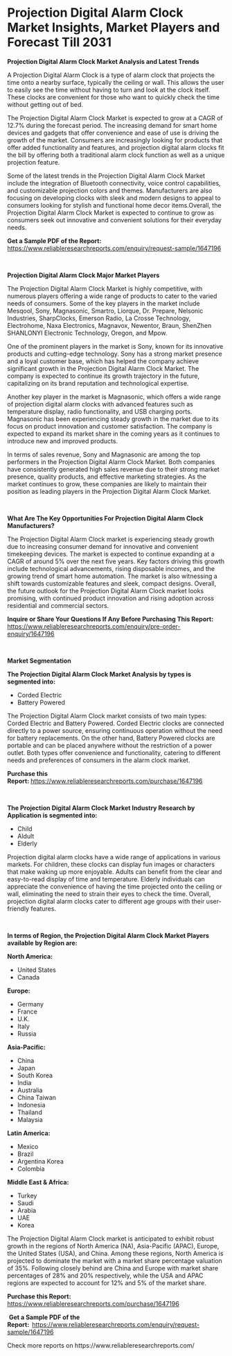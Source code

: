<p><h1>Projection Digital Alarm Clock Market Insights, Market Players and Forecast Till 2031</h1></p><p><strong>Projection Digital Alarm Clock Market Analysis and Latest Trends</strong></p>
<p><p>A Projection Digital Alarm Clock is a type of alarm clock that projects the time onto a nearby surface, typically the ceiling or wall. This allows the user to easily see the time without having to turn and look at the clock itself. These clocks are convenient for those who want to quickly check the time without getting out of bed.</p><p>The Projection Digital Alarm Clock Market is expected to grow at a CAGR of 12.7% during the forecast period. The increasing demand for smart home devices and gadgets that offer convenience and ease of use is driving the growth of the market. Consumers are increasingly looking for products that offer added functionality and features, and projection digital alarm clocks fit the bill by offering both a traditional alarm clock function as well as a unique projection feature.</p><p>Some of the latest trends in the Projection Digital Alarm Clock Market include the integration of Bluetooth connectivity, voice control capabilities, and customizable projection colors and themes. Manufacturers are also focusing on developing clocks with sleek and modern designs to appeal to consumers looking for stylish and functional home decor items.Overall, the Projection Digital Alarm Clock Market is expected to continue to grow as consumers seek out innovative and convenient solutions for their everyday needs.</p></p>
<p><strong>Get a Sample PDF of the Report:&nbsp;</strong> <a href="https://www.reliableresearchreports.com/enquiry/request-sample/1647196">https://www.reliableresearchreports.com/enquiry/request-sample/1647196</a></p>
<p>&nbsp;</p>
<p><strong>Projection Digital Alarm Clock Major Market Players</strong></p>
<p><p>The Projection Digital Alarm Clock Market is highly competitive, with numerous players offering a wide range of products to cater to the varied needs of consumers. Some of the key players in the market include Mesqool, Sony, Magnasonic, Smartro, Liorque, Dr. Prepare, Nelsonic Industries, SharpClocks, Emerson Radio, La Crosse Technology, Electrohome, Naxa Electronics, Magnavox, Newentor, Braun, ShenZhen SHANLONYI Electronic Technology, Oregon, and Mpow.</p><p>One of the prominent players in the market is Sony, known for its innovative products and cutting-edge technology. Sony has a strong market presence and a loyal customer base, which has helped the company achieve significant growth in the Projection Digital Alarm Clock Market. The company is expected to continue its growth trajectory in the future, capitalizing on its brand reputation and technological expertise.</p><p>Another key player in the market is Magnasonic, which offers a wide range of projection digital alarm clocks with advanced features such as temperature display, radio functionality, and USB charging ports. Magnasonic has been experiencing steady growth in the market due to its focus on product innovation and customer satisfaction. The company is expected to expand its market share in the coming years as it continues to introduce new and improved products.</p><p>In terms of sales revenue, Sony and Magnasonic are among the top performers in the Projection Digital Alarm Clock Market. Both companies have consistently generated high sales revenue due to their strong market presence, quality products, and effective marketing strategies. As the market continues to grow, these companies are likely to maintain their position as leading players in the Projection Digital Alarm Clock Market.</p></p>
<p>&nbsp;</p>
<p><strong>What Are The Key Opportunities For Projection Digital Alarm Clock Manufacturers?</strong></p>
<p><p>The Projection Digital Alarm Clock market is experiencing steady growth due to increasing consumer demand for innovative and convenient timekeeping devices. The market is expected to continue expanding at a CAGR of around 5% over the next five years. Key factors driving this growth include technological advancements, rising disposable incomes, and the growing trend of smart home automation. The market is also witnessing a shift towards customizable features and sleek, compact designs. Overall, the future outlook for the Projection Digital Alarm Clock market looks promising, with continued product innovation and rising adoption across residential and commercial sectors.</p></p>
<p><strong>Inquire or Share Your Questions If Any Before Purchasing This Report:</strong> <a href="https://www.reliableresearchreports.com/enquiry/pre-order-enquiry/1647196">https://www.reliableresearchreports.com/enquiry/pre-order-enquiry/1647196</a></p>
<p>&nbsp;</p>
<p><strong>Market Segmentation</strong></p>
<p><strong>The Projection Digital Alarm Clock Market Analysis by types is segmented into:</strong></p>
<p><ul><li>Corded Electric</li><li>Battery Powered</li></ul></p>
<p><p>The Projection Digital Alarm Clock market consists of two main types: Corded Electric and Battery Powered. Corded Electric clocks are connected directly to a power source, ensuring continuous operation without the need for battery replacements. On the other hand, Battery Powered clocks are portable and can be placed anywhere without the restriction of a power outlet. Both types offer convenience and functionality, catering to different needs and preferences of consumers in the alarm clock market.</p></p>
<p><strong>Purchase this Report:&nbsp;</strong><a href="https://www.reliableresearchreports.com/purchase/1647196">https://www.reliableresearchreports.com/purchase/1647196</a></p>
<p>&nbsp;</p>
<p><strong>The Projection Digital Alarm Clock Market Industry Research by Application is segmented into:</strong></p>
<p><ul><li>Child</li><li>Aldult</li><li>Elderly</li></ul></p>
<p><p>Projection digital alarm clocks have a wide range of applications in various markets. For children, these clocks can display fun images or characters that make waking up more enjoyable. Adults can benefit from the clear and easy-to-read display of time and temperature. Elderly individuals can appreciate the convenience of having the time projected onto the ceiling or wall, eliminating the need to strain their eyes to check the time. Overall, projection digital alarm clocks cater to different age groups with their user-friendly features.</p></p>
<p>&nbsp;</p>
<p><strong>In terms of Region, the Projection Digital Alarm Clock Market Players available by Region are:</strong></p>
<p>
    <p> <strong> North America: </strong>
        <ul>
            <li>United States</li>
            <li>Canada</li>
        </ul>
        </p> 
    <p> <strong> Europe: </strong>
        <ul>
            <li>Germany</li>
            <li>France</li>
            <li>U.K.</li>
            <li>Italy</li>
            <li>Russia</li>
        </ul>
        </p> 
    <p> <strong> Asia-Pacific: </strong>
        <ul>
            <li>China</li>
            <li>Japan</li>
            <li>South Korea</li>
            <li>India</li>
            <li>Australia</li>
            <li>China Taiwan</li>
            <li>Indonesia</li>
            <li>Thailand</li>
            <li>Malaysia</li>
        </ul>
        </p> 
    <p> <strong> Latin America: </strong>
        <ul>
            <li>Mexico</li>
            <li>Brazil</li>
            <li>Argentina Korea</li>
            <li>Colombia</li>
        </ul>
        </p> 
    <p> <strong> Middle East & Africa: </strong>
        <ul>
            <li>Turkey</li>
            <li>Saudi</li>
            <li>Arabia</li>
            <li>UAE</li>
            <li>Korea</li>
        </ul>
    </p>
    </p>
<p><p>The Projection Digital Alarm Clock market is anticipated to exhibit robust growth in the regions of North America (NA), Asia-Pacific (APAC), Europe, the United States (USA), and China. Among these regions, North America is projected to dominate the market with a market share percentage valuation of 35%. Following closely behind are China and Europe with market share percentages of 28% and 20% respectively, while the USA and APAC regions are expected to account for 12% and 5% of the market share.</p></p>
<p><strong>Purchase this Report: </strong><a href="https://www.reliableresearchreports.com/purchase/1647196">https://www.reliableresearchreports.com/purchase/1647196</a></p>
<p>&nbsp;<strong>Get a Sample PDF of the Report:&nbsp;&nbsp;</strong><a href="https://www.reliableresearchreports.com/enquiry/request-sample/1647196">https://www.reliableresearchreports.com/enquiry/request-sample/1647196</a></p>
<p><strong></strong></p>
<p>Check more reports on https://www.reliableresearchreports.com/</p>